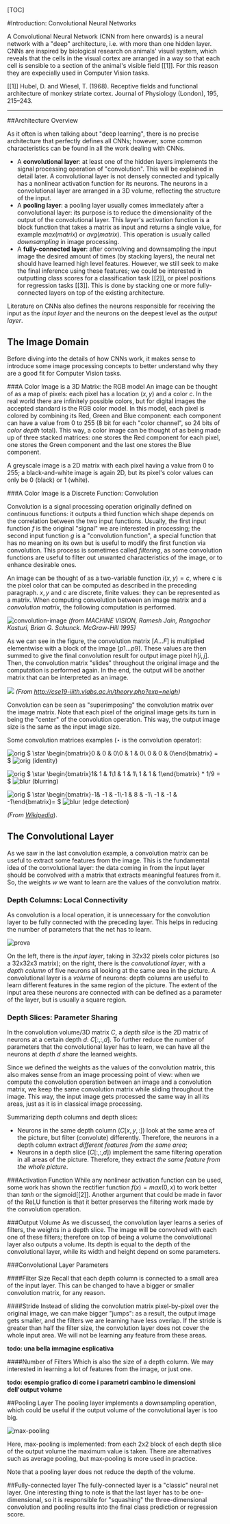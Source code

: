 [TOC]

#Introduction: Convolutional Neural Networks

A Convolutional Neural Network (CNN from here onwards) is a neural network with a "deep" architecture, i.e. with more than one hidden layer. CNNs are inspired by biological research on animals' visual system, which reveals that the cells in the visual cortex are arranged in a way so that each cell is sensible to a section of the animal's visible field [[1]]. For this reason they are expecially used in Computer Vision tasks.

[[1]]	Hubel, D. and Wiesel, T. (1968). Receptive fields and functional architecture of monkey striate cortex. Journal of Physiology (London), 195, 215–243.   

----------


##Architecture Overview

As it often is when talking about "deep learning", there is no precise architecture that perfectly defines all CNNs; however, some common characteristics can be found in all the work dealing with CNNs. 

- A **convolutional layer**: at least one of the hidden layers implements the signal processing operation of "convolution". This will be explained in detail later. A convolutional layer is not densely connected and typically has a nonlinear activation function for its neurons. The neurons in a convolutional layer are arranged in a 3D volume, reflecting the structure of the input. 
- A **pooling layer**: a pooling layer usually comes immediately after a convolutional layer: its purpose is to reduce the dimensionality of the output of the convolutional layer. This layer's activation function is a block function that takes a matrix as input and returns a single value, for example $max(matrix)$ or $avg(matrix)$. This operation is usually called *downsampling* in image processing.
- A **fully-connected layer**: after convolving and downsampling the input image the desired amount of times (by stacking layers), the neural net should have learned high level features. However, we still seek to make the final inference using these features; we could be interested in outputting class scores for a classification task [[2]], or pixel positions for regression tasks [[3]]. This is done by stacking one or more fully-connected layers on top of the existing architecture. 

Literature on CNNs also defines the neurons responsible for receiving the input as the *input layer* and the neurons on the deepest level as the *output layer*.

## The Image Domain

Before diving into the details of how CNNs work, it makes sense to introduce some image processing concepts to better understand why they are a good fit for Computer Vision tasks. 

###A Color Image is a 3D Matrix: the RGB model
An image can be thought of as a map of pixels: each pixel has a location $(x, y)$ and a color $c$. In the real world there are infinitely possible colors, but for digital images the accepted standard is the RGB color model. In this model, each pixel is colored by combining its Red, Green and Blue component: each component can have a value from 0 to 255 (8 bit for each "color channel", so 24 bits of *color depth* total).
This way, a color image can be thought of as being made up of three stacked matrices: one stores the Red component for each pixel, one stores the Green component and the last one stores the Blue component.

A greyscale image is a 2D matrix with each pixel having a value from 0 to 255; a black-and-white image is again 2D, but its pixel's color values can only be $0$ (black) or $1$ (white).

###A Color Image is a Discrete Function: Convolution

Convolution is a signal processing operation originally defined on continuous functions: it outputs a third function which shape depends on the correlation between the two input functions. Usually, the first input function $f$ is the original "signal" we are interested in processing; the second input function $g$ is a "convolution function", a special function that has no meaning on its own but is useful to modify the first function via convolution. This process is sometimes called *filtering*, as some convolution functions are useful to filter out unwanted characteristics of the image, or to enhance desirable ones.

An image can be thought of as a two-variable function $i(x, y) = c$, where c is the pixel color that can be computed as described in the preceding paragraph. $x, y$ and $c$ are discrete, finite values: they can be represented as a matrix. When computing convolution between an image matrix and a *convolution matrix*, the following computation is performed.

![convolution-image](http://i.imgur.com/aD2Cuiv.png)
*(from MACHINE VISION, Ramesh Jain, Rangachar Kasturi, Brian G. Schunck. McGraw-Hill 1995)*

As we can see in the figure, the convolution matrix $[A \dots F]$ is multiplied elementwise with a block of the image $[p1 \dots p9]$. These values are then summed to give the final convolution result for output image pixel $h[i, j]$. Then, the convolution matrix "slides" throughout the original image and the computation is performed again. In the end, the output will be another matrix that can be interpreted as an image.


![](http://cse19-iiith.vlabs.ac.in/neigh/convolution.jpg)
*(From http://cse19-iiith.vlabs.ac.in/theory.php?exp=neigh)*


Convolution can be seen as "superimposing" the convolution matrix over the image matrix. Note that each pixel of the original image gets its turn in being the "center" of the convolution operation. This way, the output image size is the same as the input image size. 

Some convolution matrices examples ($\star$ is the convolution operator):

![orig](https://upload.wikimedia.org/wikipedia/commons/5/50/Vd-Orig.png) $ \star \begin{bmatrix}0 & 0 & 0\\0 & 1 & 0\\ 0 & 0 & 0\end{bmatrix} = $ ![orig](https://upload.wikimedia.org/wikipedia/commons/5/50/Vd-Orig.png) (identity)


![orig](https://upload.wikimedia.org/wikipedia/commons/5/50/Vd-Orig.png) $ \star \begin{bmatrix}1& 1 & 1\\1 & 1 & 1\\ 1 & 1 & 1\end{bmatrix} * 1/9 = $ ![blur](https://upload.wikimedia.org/wikipedia/commons/0/04/Vd-Blur2.png) (blurring)

![orig](https://upload.wikimedia.org/wikipedia/commons/5/50/Vd-Orig.png) $ \star \begin{bmatrix}-1& -1 & -1\\-1 & 8 & -1\\ -1 & -1 & -1\end{bmatrix}= $ ![blur](https://upload.wikimedia.org/wikipedia/commons/6/6d/Vd-Edge3.png) (edge detection)

*(From [Wikipedia](https://en.wikipedia.org/wiki/Kernel_%28image_processing%29)*).

## The Convolutional Layer
As we saw in the last convolution example, a convolution matrix can be useful to extract some features from the image. This is the fundamental idea of the convolutional layer: the data coming in from the input layer should be convolved with a matrix that extracts meaningful features from it. So, the weights $w$ we want to learn are the values of the convolution matrix.

### Depth Columns: Local Connectivity
As convolution is a local operation, it is unnecessary for the convolution layer to be fully connected with the preceding layer. This helps in reducing the number of parameters that the net has to learn. 

![prova](http://cs231n.github.io/assets/cnn/depthcol.jpeg)

On the left, there is the *input layer*, taking in 32x32 pixels color pictures (so a 32x32x3 matrix); on the right, there is the *convolutional layer*, with a *depth column* of five neurons all looking at the same area in the picture. A convolutional layer is a *volume* of neurons: depth columns are useful to learn different features in the same region of the picture. The extent of the input area these neurons are connected with can be defined as a parameter of the layer, but is usually a square region. 

### Depth Slices: Parameter Sharing 
In the convolution volume/3D matrix $C$, a *depth slice* is the 2D matrix of neurons at a certain depth $d$: $C[:,:,d]$. To further reduce the number of parameters that the convolutional layer has to learn, we can have all the neurons at depth $d$ *share* the learned weights. 

Since we defined the weights as the values of the convolution matrix, this also makes sense from an image processing point of view: when we compute the convolution operation between an image and a convolution matrix, we keep the same convolution matrix while sliding throughout the image. This way, the input image gets processed the same way in all its areas, just as it is in classical image processing.

Summarizing depth columns and depth slices:

- Neurons in the same depth column ($C[x, y, :]$) look at the same area of the picture, but filter (convolute) differently. Therefore, the neurons in a depth column extract *different features from the same area*;
- Neurons in a depth slice ($C[:,:,d]$) implement the same filtering operation in all areas of the picture. Therefore, they extract *the same feature from the whole picture*.

###Activation Function
While any nonlinear activation function can be used, some work has shown the rectifier function $f(x)=max(0, x)$ to work better than $tanh$ or the sigmoid[[2]]. Another argument that could be made in favor of the ReLU function is that it better preserves the filtering work made by the convolution operation. 

###Output Volume
As we discussed, the convolution layer learns a series of filters, the weights in a depth slice. The image will be convolved with each one of these filters; therefore on top of being a volume the convolutional layer also outputs a volume. Its depth is equal to the depth of the convolutional layer, while its width and height depend on some parameters.

###Convolutional Layer Parameters

####Filter Size
Recall that each depth column is connected to a small area of the input layer. This can be changed to have a bigger or smaller convolution matrix, for any reason.

####Stride
Instead of sliding the convolution matrix pixel-by-pixel over the original image, we can make bigger "jumps": as a result, the output image gets smaller, and the filters we are learning have less overlap. If the stride is greater than half the filter size, the convolution layer does not cover the whole input area. We will not be learning any feature from these areas.

**todo: una bella immagine esplicativa**

####Number of Filters
Which is also the size of a depth column. We may interested in learning a lot of features from the image, or just one.

**todo: esempio grafico di come i parametri cambino le dimensioni dell'output volume**

##Pooling Layer
The pooling layer implements a downsampling operation, which could be useful if the output volume of the convolutional layer is too big. 

![max-pooling](http://cs231n.github.io/assets/cnn/maxpool.jpeg)

Here, max-pooling is implemented: from each 2x2 block of each depth slice of the output volume the maximum value is taken. There are alternatives such as average pooling, but max-pooling is more used in practice.

Note that a pooling layer does not reduce the depth of the volume.

##Fully-connected layer
The fully-connected layer is a "classic" neural net layer. One interesting thing to note is that the last layer has to be one-dimensional, so it is responsible for "squashing" the three-dimensional convolution and pooling results into the final class prediction or regression score. 